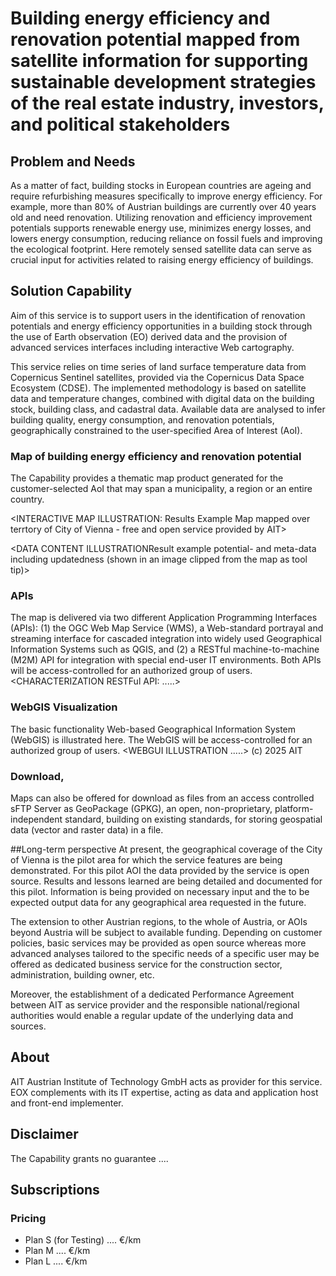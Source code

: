 # Building energy efficiency and renovation potential mapped from satellite information for supporting sustainable development strategies of the real estate industry, investors, and political stakeholders

## Problem and Needs

As a matter of fact, building stocks in European countries are ageing and require refurbishing measures specifically to improve energy efficiency. For example, more than 80% of Austrian buildings are currently over 40 years old and need renovation. Utilizing renovation and efficiency improvement potentials supports renewable energy use, minimizes energy losses, and lowers energy consumption, reducing reliance on fossil fuels and improving the ecological footprint. Here remotely sensed satellite data can serve as crucial input for activities related to raising energy efficiency of buildings.

## Solution Capability

Aim of this service is to support users in the identification of renovation potentials and energy efficiency opportunities in a building stock through the use of Earth observation (EO) derived data and the provision of advanced services interfaces including interactive Web cartography.

This service  relies on time series of land surface temperature data from Copernicus Sentinel satellites, provided via the Copernicus Data Space Ecosystem (CDSE). The implemented methodology is based on satellite data and temperature changes, combined with digital data on the building stock, building class, and cadastral data. Available data are analysed to infer building quality, energy consumption, and renovation potentials, geographically constrained to the user-specified Area of Interest (AoI). 

### Map of building energy efficiency and renovation potential

The Capability provides a thematic map product generated for the customer-selected AoI that may span a municipality, a region or an entire country.

<INTERACTIVE MAP ILLUSTRATION: Results Example Map mapped over terrtory of City of Vienna - free and open service provided by AIT> 

<DATA CONTENT ILLUSTRATIONResult example potential- and meta-data including updatedness (shown in an image clipped from the map as tool tip)> 

### APIs
The map is delivered via two different Application Programming Interfaces (APIs): (1) the OGC Web Map Service (WMS), a Web-standard portrayal and streaming interface for cascaded integration into widely used Geographical Information Systems such as QGIS, and (2) a RESTful machine-to-machine (M2M) API for integration with special end-user IT environments. Both APIs will be access-controlled for an authorized group of users.
<CHARACTERIZATION RESTFul API: .....>

### WebGIS Visualization
The basic functionality Web-based Geographical Information System (WebGIS) is illustrated here. The WebGIS will be access-controlled for an authorized group of users.
<WEBGUI ILLUSTRATION  .....>
(c) 2025 AIT

### Download,
Maps can also be offered for download as files from an access controlled sFTP Server as GeoPackage (GPKG), an open, non-proprietary, platform-independent standard, building on existing standards, for storing geospatial data (vector and raster data) in a file.

##Long-term perspective
At present, the geographical coverage of the City of Vienna is the pilot area for which the service features are being demonstrated. For this pilot AOI the data provided by the service is open source. Results and lessons learned are being detailed and documented for this pilot. Information is being provided on necessary input and the to be expected output data for any geographical area requested in the future.

The extension to other Austrian regions, to the whole of Austria, or AOIs beyond Austria will be subject to available funding. Depending on customer policies, basic services may be provided as open source whereas more advanced analyses tailored to the specific needs of a specific user may be offered as dedicated business service for the construction sector, administration, building owner, etc.

Moreover, the establishment of a dedicated Performance Agreement between AIT as service provider and the responsible national/regional authorities would enable a regular update of the underlying data and sources.

## About

AIT Austrian Institute of Technology GmbH acts as provider for this service.
EOX complements with its IT expertise, acting as data and application host and front-end implementer.


## Disclaimer
The Capability grants no guarantee ....

## Subscriptions
### Pricing
* Plan S (for Testing) .... €/km
* Plan M .... €/km
* Plan L .... €/km
